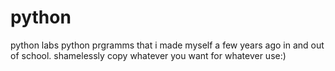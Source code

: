 # python
python labs
python prgramms that i made myself a few years ago in and out of school.
shamelessly copy whatever you want for whatever use:)
